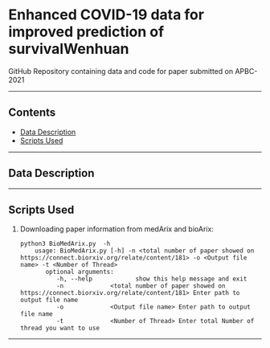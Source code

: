 # Enhanced COVID-19 data for improved prediction of survivalWenhuan

GitHub Repository containing data and code for paper submitted on APBC-2021

----
## Contents ##

* [Data Description](#Data-Description)
* [Scripts Used](#Scripts-Used)

----
## Data Description ##

----
## Scripts Used ##

1. Downloading paper information from medArix and bioArix:
	```
	python3 BioMedArix.py  -h
		usage: BioMedArix.py [-h] -n <total number of paper showed on https://connect.biorxiv.org/relate/content/181> -o <Output file name> -t <Number of Thread>
		   optional arguments:
			  -h, --help            show this help message and exit
			  -n             <total number of paper showed on https://connect.biorxiv.org/relate/content/181> Enter path to output file name
 			  -o             <Output file name> Enter path to output file name
			  -t             <Number of Thread> Enter total Number of thread you want to use
    ```
----